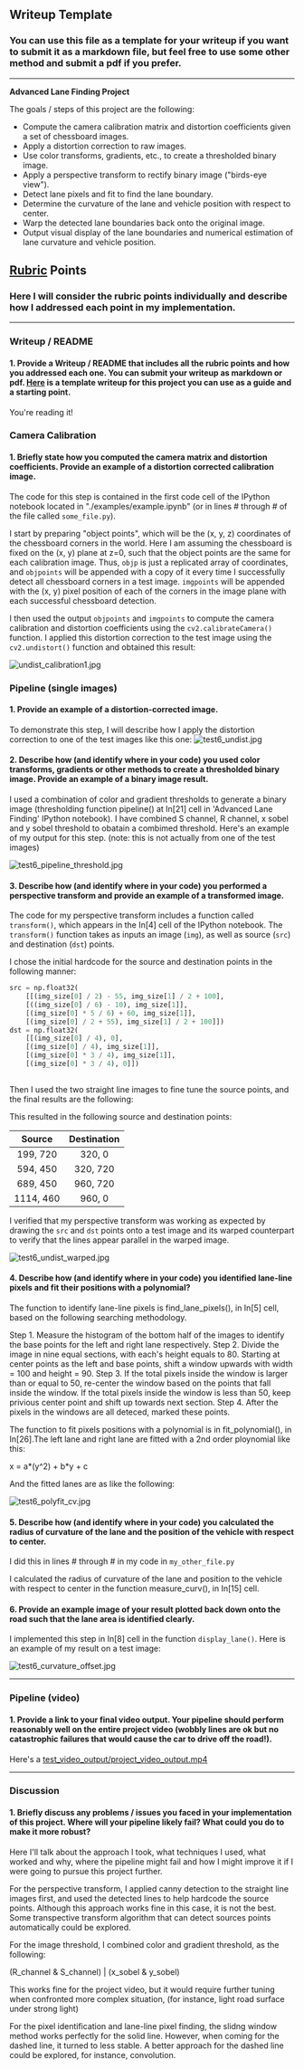 ## Writeup Template

### You can use this file as a template for your writeup if you want to submit it as a markdown file, but feel free to use some other method and submit a pdf if you prefer.

---

**Advanced Lane Finding Project**

The goals / steps of this project are the following:

* Compute the camera calibration matrix and distortion coefficients given a set of chessboard images.
* Apply a distortion correction to raw images.
* Use color transforms, gradients, etc., to create a thresholded binary image.
* Apply a perspective transform to rectify binary image ("birds-eye view").
* Detect lane pixels and fit to find the lane boundary.
* Determine the curvature of the lane and vehicle position with respect to center.
* Warp the detected lane boundaries back onto the original image.
* Output visual display of the lane boundaries and numerical estimation of lane curvature and vehicle position.

[//]: # (Image References)

[image1]: ./examples/undistort_output.png "Undistorted"
[image2]: ./test_images/test1.jpg "Road Transformed"
[image3]: ./examples/binary_combo_example.jpg "Binary Example"
[image4]: ./examples/warped_straight_lines.jpg "Warp Example"
[image5]: ./examples/color_fit_lines.jpg "Fit Visual"
[image6]: ./examples/example_output.jpg "Output"
[video1]: ./project_video.mp4 "Video"

## [Rubric](https://review.udacity.com/#!/rubrics/571/view) Points

### Here I will consider the rubric points individually and describe how I addressed each point in my implementation.  

---

### Writeup / README

#### 1. Provide a Writeup / README that includes all the rubric points and how you addressed each one.  You can submit your writeup as markdown or pdf.  [Here](https://github.com/udacity/CarND-Advanced-Lane-Lines/blob/master/writeup_template.md) is a template writeup for this project you can use as a guide and a starting point.  

You're reading it!

### Camera Calibration

#### 1. Briefly state how you computed the camera matrix and distortion coefficients. Provide an example of a distortion corrected calibration image.

The code for this step is contained in the first code cell of the IPython notebook located in "./examples/example.ipynb" (or in lines # through # of the file called `some_file.py`).  

I start by preparing "object points", which will be the (x, y, z) coordinates of the chessboard corners in the world. Here I am assuming the chessboard is fixed on the (x, y) plane at z=0, such that the object points are the same for each calibration image.  Thus, `objp` is just a replicated array of coordinates, and `objpoints` will be appended with a copy of it every time I successfully detect all chessboard corners in a test image.  `imgpoints` will be appended with the (x, y) pixel position of each of the corners in the image plane with each successful chessboard detection.  

I then used the output `objpoints` and `imgpoints` to compute the camera calibration and distortion coefficients using the `cv2.calibrateCamera()` function.  I applied this distortion correction to the test image using the `cv2.undistort()` function and obtained this result: 

![undist_calibration1.jpg](output_images/undist_cal1.jpg)

### Pipeline (single images)

#### 1. Provide an example of a distortion-corrected image.

To demonstrate this step, I will describe how I apply the distortion correction to one of the test images like this one:
![test6_undist.jpg](output_images/test6_undist.jpg)

#### 2. Describe how (and identify where in your code) you used color transforms, gradients or other methods to create a thresholded binary image.  Provide an example of a binary image result.

I used a combination of color and gradient thresholds to generate a binary image (thresholding function pipeline() at In[21] cell in 'Advanced Lane Finding' IPython notebook).  I have combined S channel, R channel, x sobel and y sobel threshold to obatain a combimed threshold. Here's an example of my output for this step.  (note: this is not actually from one of the test images)

![test6_pipeline_threshold.jpg](output_images/test6_pipeline_threshold.jpg)

#### 3. Describe how (and identify where in your code) you performed a perspective transform and provide an example of a transformed image.

The code for my perspective transform includes a function called `transform()`, which appears in the In[4] cell of the IPython notebook.  The `transform()` function takes as inputs an image (`img`), as well as source (`src`) and destination (`dst`) points.  

I chose the initial hardcode for the source and destination points in the following manner:

```python
src = np.float32(
    [[(img_size[0] / 2) - 55, img_size[1] / 2 + 100],
    [((img_size[0] / 6) - 10), img_size[1]],
    [(img_size[0] * 5 / 6) + 60, img_size[1]],
    [(img_size[0] / 2 + 55), img_size[1] / 2 + 100]])
dst = np.float32(
    [[(img_size[0] / 4), 0],
    [(img_size[0] / 4), img_size[1]],
    [(img_size[0] * 3 / 4), img_size[1]],
    [(img_size[0] * 3 / 4), 0]])
    
```

Then I used the two straight line images to fine tune the source points, and the final results are the following:

This resulted in the following source and destination points:

| Source        | Destination   | 
|:-------------:|:-------------:| 
| 199, 720      | 320, 0        | 
| 594, 450      | 320, 720      |
| 689, 450     | 960, 720      |
| 1114, 460      | 960, 0        |

I verified that my perspective transform was working as expected by drawing the `src` and `dst` points onto a test image and its warped counterpart to verify that the lines appear parallel in the warped image.

![test6_undist_warped.jpg](output_images/test6_undist_warped.jpg)

#### 4. Describe how (and identify where in your code) you identified lane-line pixels and fit their positions with a polynomial?

The function to identify lane-line pixels is find_lane_pixels(), in In[5] cell, based on the following searching methodology.

Step 1. Measure the histogram of the bottom half of the images to identify the base points for the left and right lane respectively. 
Step 2. Divide the image in nine equal sections, with each's height equals to 80. Starting at center points as the left and base points, shift a window upwards with width = 100 and height = 90.
Step 3. If the total pixels inside the window is larger than or equal to 50, re-center the window based on the points that fall inside the window. If the total pixels inside the window is less than 50, keep privious center point and shift up towards next section.
Step 4. After the pixels in the windows are all deteced, marked these points.

The function to fit pixels positions with a polynomial is in fit_polynomial(), in In[26].The left lane and right lane are fitted with a 2nd order ploynomial like this:

x = a*(y^2) + b*y + c

And the fitted lanes are as like the following:

![test6_polyfit_cv.jpg](output_images/test6_polyfit_cv.jpg)


#### 5. Describe how (and identify where in your code) you calculated the radius of curvature of the lane and the position of the vehicle with respect to center.

I did this in lines # through # in my code in `my_other_file.py`

I calculated the radius of curvature of the lane and position to the vehicle with respect to center in the function measure_curv(), in In[15] cell.


#### 6. Provide an example image of your result plotted back down onto the road such that the lane area is identified clearly.

I implemented this step in  In[8] cell in the function `display_lane()`.  Here is an example of my result on a test image:

![test6_curvature_offset.jpg](output_images/test6_curve_offset.jpg)

---

### Pipeline (video)

#### 1. Provide a link to your final video output.  Your pipeline should perform reasonably well on the entire project video (wobbly lines are ok but no catastrophic failures that would cause the car to drive off the road!).

Here's a [test_video_output/project_video_output.mp4 ](test_video_output/project_video_output.mp4)

---

### Discussion

#### 1. Briefly discuss any problems / issues you faced in your implementation of this project.  Where will your pipeline likely fail?  What could you do to make it more robust?

Here I'll talk about the approach I took, what techniques I used, what worked and why, where the pipeline might fail and how I might improve it if I were going to pursue this project further.  

For the perspective transform, I applied canny detection to the straight line images first, and used the detected lines to help hardcode the source points. Although this approach works fine in this case, it is not the best. Some transpective transform algorithm that can detect sources points automatically could be explored.

For the image threshold, I combined color and gradient threshold, as the following:

(R_channel & S_channel) | (x_sobel & y_sobel)

This works fine for the project video, but it would require further tuning when confronted more complex situation, (for instance, light road surface under strong light)

For the pixel identification and lane-line pixel finding, the slidng window method works perfectly for the solid line. However, when coming for the dashed line, it turned to less stable. A better approach for the dashed line could be explored, for instance, convolution.

